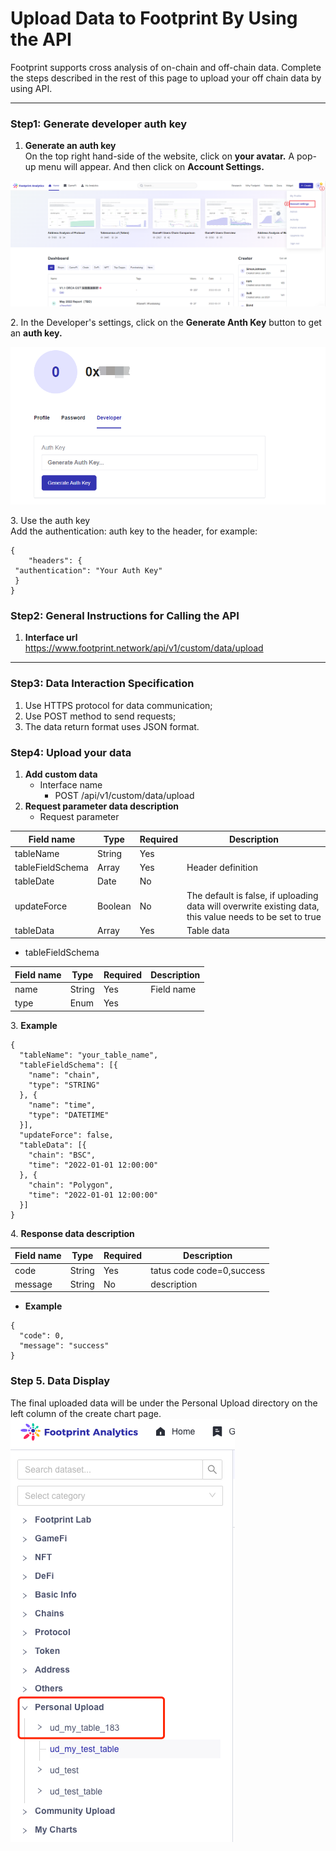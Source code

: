 # Upload Data to Footprint By Using the API

Footprint supports cross analysis of on-chain and off-chain data. Complete the steps described in the rest of this page to upload your off chain data by using API.

****

### **Step1: Generate developer auth key**

1. **Generate an auth key**\
   On the top right hand-side of the website, click on **your avatar.** A pop-up menu will appear. And then click on **Account Settings.**

![](<../.gitbook/assets/0 (6)>)

2\. In the Developer's settings, click on the **Generate Anth Key** button to get an **auth key.**

![](<../.gitbook/assets/1 (3)>)

3\. Use the auth key\
Add the authentication: auth key to the header, for example:

```
{
  	"headers": {
 "authentication": "Your Auth Key"
 }
}
```

### **Step2: General Instructions for Calling the API**

1. **Interface url**\
   https://www.footprint.network/api/v1/custom/data/upload

****

### **Step3: Data Interaction Specification**

1. Use HTTPS protocol for data communication;&#x20;
2. Use POST method to send requests;
3. The data return format uses JSON format.

### **Step4: Upload your data**

1. **Add custom data**
   * Interface name
     * POST /api/v1/custom/data/upload
2. **Request parameter data description**
   * Request parameter

| **Field name**   | **Type** | **Required** | **Description**                                                                                          |
| ---------------- | -------- | ------------ | -------------------------------------------------------------------------------------------------------- |
| tableName        | String   | Yes          |                                                                                                          |
| tableFieldSchema | Array    | Yes          | Header definition                                                                                        |
| tableDate        | Date     | No           |                                                                                                          |
| updateForce      | Boolean  | No           | The default is false, if uploading data will overwrite existing data, this value needs to be set to true |
| tableData        | Array    | Yes          | Table data                                                                                               |

* tableFieldSchema

| **Field name** | **Type** | **Required** | **Description** |
| -------------- | -------- | ------------ | --------------- |
| name           | String   | Yes          | Field name      |
| type           | Enum     | Yes          |                 |

3\. **Example**

```
{
  "tableName": "your_table_name",
  "tableFieldSchema": [{
    "name": "chain",
    "type": "STRING"
  }, {
    "name": "time",
    "type": "DATETIME"
  }],
  "updateForce": false,
  "tableData": [{
    "chain": "BSC",
    "time": "2022-01-01 12:00:00"
  }, {
    "chain": "Polygon",
    "time": "2022-01-01 12:00:00"
  }]
}
```



4\. **Response data description**

| Field name | Type   | Required | Description               |
| ---------- | ------ | -------- | ------------------------- |
| code       | String | Yes      | tatus code code=0,success |
| message    | String |  No      | description               |

* **Example**

```
{
  "code": 0,
  "message": "success"
}
```



### **Step 5. Data Display**

The final uploaded data will be under the Personal Upload directory on the left column of the create chart page.\
<img src="../.gitbook/assets/2 (4)" alt="" data-size="original">
